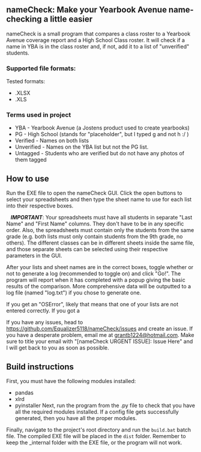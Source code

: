 ## nameCheck: Make your Yearbook Avenue name-checking a little easier
nameCheck is a small program that compares a class roster to a Yearbook Avenue coverage report and a High School Class roster. It will check if a name in YBA is in the class roster and, if not, add it to a list of "unverified" students. 

### Supported file formats:
Tested formats:
* .XLSX
* .XLS

### Terms used in project
* YBA - Yearbook Avenue (a Jostens product used to create yearbooks)
* PG - High School (stands for "placeholder", but I typed g and not h :/ )
* Verified - Names on both lists
* Unverified - Names on the YBA list but not the PG list.
* Untagged - Students who are verified but do not have any photos of them tagged

## How to use
Run the EXE file to open the nameCheck GUI. Click the open buttons to select your spreadsheets and then type the sheet name to use for each list into their respective boxes. 

&nbsp;&nbsp;&nbsp;***IMPORTANT***: Your spreadsheets must have all students in separate "Last Name" and "First Name" columns. They don't have to be in any specific order. Also, the spreadsheets must contain only the students from the same grade (e.g. both lists must only contain students from the 9th grade, no others). The different classes can be in different sheets inside the same file, and those separate sheets can be selected using their respective parameters in the GUI.

After your lists and sheet names are in the correct boxes, toggle whether or not to generate a log (recommended to toggle on) and click "Go!". The program will report when it has completed with a popup giving the basic results of the comparison. More comprehensive data will be outputted to a log file (named "log.txt") if you chose to generate one.

If you get an "OSError", likely that means that one of your lists are not entered correctly. If you got a 

If you have any issues, head to https://github.com/Equalizer5118/nameCheck/issues and create an issue. If you have a desperate problem, email me at grantb1224@hotmail.com. Make sure to title your email with "[nameCheck URGENT ISSUE]: Issue Here" and I will get back to you as soon as possible. 

## Build instructions
First, you must have the following modules installed:
* pandas
* xlrd
* pyinstaller
Next, run the program from the .py file to check that you have all the required modules installed. If a config file gets successfully generated, then you have all the proper modules.

Finally, navigate to the project's root directory and run the `build.bat` batch file. The compiled EXE file will be placed in the `dist` folder. Remember to keep the _internal folder with the EXE file, or the program will not work.
